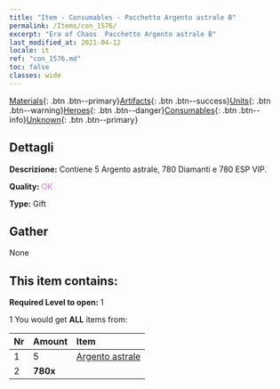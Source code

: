 ```yaml
---
title: "Item - Consumables - Pacchetto Argento astrale B"
permalink: /Items/con_1576/
excerpt: "Era of Chaos  Pacchetto Argento astrale B"
last_modified_at: 2021-04-12
locale: it
ref: "con_1576.md"
toc: false
classes: wide
---
```

 [Materials](/it/Items/){: .btn .btn--primary}[Artifacts](/it/Items/Artifacts/){: .btn .btn--success}[Units](/it/Items/Units/){: .btn .btn--warning}[Heroes](/it/Items/Heroes/){: .btn .btn--danger}[Consumables](/it/Items/Consumables/){: .btn .btn--info}[Unknown](/it/Items/Unknown/){: .btn .btn--primary}

## Dettagli
 **Descrizione:** Contiene 5 Argento astrale, 780 Diamanti e 780 ESP VIP.

 **Quality:** <span style="color: #DA70D6">OK</span>

 **Type:** Gift

## Gather

  None

## This item contains:

 **Required Level to open:** 1

 1 You would get **ALL** items  from:

  | Nr | Amount |     Item    |
  |:---|:-------|:------------|
  | 1 | 5 | [Argento astrale](/it/Items/con_969/) | 
  | 2 |  **780x** | <i class="fas fa-gem"/> |  | 
